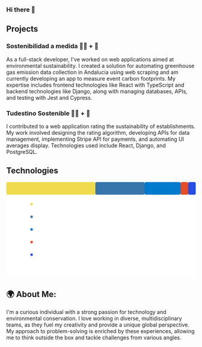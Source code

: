 ### Hi there 👋

## Projects

### Sostenibilidad a medida 🧑‍💻 + 🌱
As a full-stack developer, I've worked on web applications aimed at environmental sustainability. I created a solution for automating greenhouse gas emission data collection in Andalucia using web scraping and am currently developing an app to measure event carbon footprints. My expertise includes frontend technologies like React with TypeScript and backend technologies like Django, along with managing databases, APIs, and testing with Jest and Cypress.


### Tudestino Sostenible 🧑‍💻 + 🌱
I contributed to a web application rating the sustainability of establishments. My work involved designing the rating algorithm, developing APIs for data management, implementing Stripe API for payments, and automating UI averages display. Technologies used include React, Django, and PostgreSQL.

## Technologies
![Lenguajes en mis repositorios](languages1.svg)


## 🌍 About Me:

I'm a curious individual with a strong passion for technology and environmental conservation. I love working in diverse, multidisciplinary teams, as they fuel my creativity and provide a unique global perspective. My approach to problem-solving is enriched by these experiences, allowing me to think outside the box and tackle challenges from various angles.





<!--
**GaboTov/Gabotov** is a ✨ _special_ ✨ repository because its `README.md` (this file) appears on your GitHub profile.
![Lenguajes en mis repositorios](languages(5).svg)
Here are some ideas to get you started:

- 🔭 I’m currently working on ...
-  I’m currently learning ...
- 👯 I’m looking to collaborate on ...
- 🤔 I’m looking for help with ...
- 💬 Ask me about ...
- 📫 How to reach me: ...
- 😄 Pronouns: ...
- ⚡ Fun fact: ...
-->
